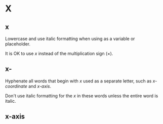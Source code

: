 # X

## x

Lowercase and use italic formatting when using as a variable or placeholder.

It is OK to use *x* instead of the multiplication sign (×).

## x-

Hyphenate all words that begin with *x* used as a separate letter, such as *x-coordinate* and *x-axis*.

Don't use italic formatting for the *x* in these words unless the entire word is italic.

## x-axis
